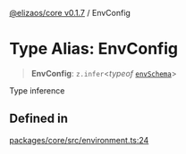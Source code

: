 [@elizaos/core v0.1.7](../index.md) / EnvConfig

# Type Alias: EnvConfig

> **EnvConfig**: `z.infer`\<*typeof* [`envSchema`](../variables/envSchema.md)\>

Type inference

## Defined in

[packages/core/src/environment.ts:24](https://github.com/JoeyKhd/eliza/blob/main/packages/core/src/environment.ts#L24)

